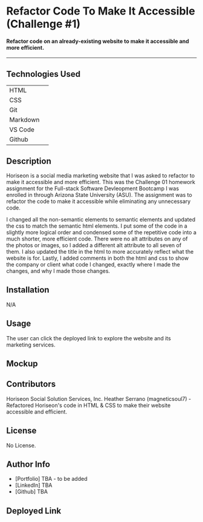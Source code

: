 
# Refactor Code To Make It Accessible (Challenge #1)

#### Refactor code on an already-existing website to make it accessible and more efficient.
--------

## Technologies Used

|        |  | 
| ------------- |:-------------:| 
| HTML      |  | 
| CSS       |  |   
| Git       |  |   
| Markdown  |  |
| VS Code   |  |   
| Github    |  |   

## Description

Horiseon is a social media marketing website that I was asked to refactor to make it accessible and more efficient. This was the Challenge 01 homework assignment for the Full-stack Software Devleopment Bootcamp I was enrolled in through Arizona State University (ASU). The assignment was to refactor the code to make it accessible while eliminating any unnecessary code. 

I changed all the non-semantic elements to semantic elements and updated the css to match the semantic html elements. I put some of the code in a slightly more logical order and condensed some of the repetitive code into a much shorter, more efficient code. There were no alt attributes on any of the photos or images, so I added a different alt attribute to all seven of them. I also updated the title in the html to more accurately reflect what the website is for. Lastly, I added comments in both the html and css to show the company or client what code I changed, exactly where I made the changes, and why I made those changes. 

## Installation 

N/A

## Usage

The user can click the deployed link to explore the website and its marketing services.

## Mockup



## Contributors

Horiseon Social Solution Services, Inc.
Heather Serrano (magneticsoul7) - Refactored Horiseon's code in HTML & CSS to make their website accessible and efficient.

## License

No License.

## Author Info

* [Portfolio] TBA - to be added
* [LinkedIn] TBA
* [Github] TBA

## Deployed Link 

